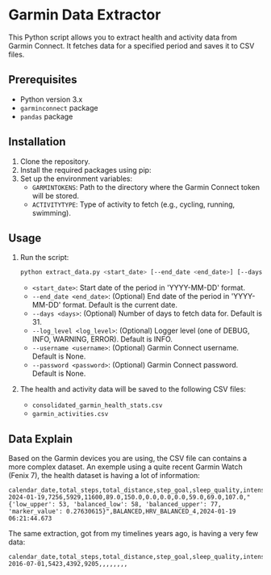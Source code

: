 # Garmin Data Extractor

This Python script allows you to extract health and activity data from Garmin Connect. It fetches data for a specified period and saves it to CSV files.

## Prerequisites

- Python version 3.x
- `garminconnect` package
- `pandas` package

## Installation

1. Clone the repository.
2. Install the required packages using pip:
3. Set up the environment variables:
   - `GARMINTOKENS`: Path to the directory where the Garmin Connect token will be stored.
   - `ACTIVITYTYPE`: Type of activity to fetch (e.g., cycling, running, swimming).

## Usage

1. Run the script:

    ```bash
    python extract_data.py <start_date> [--end_date <end_date>] [--days ] [--log_level <log_level>] [--username ] [--password ]
    ```

   - `<start_date>`: Start date of the period in 'YYYY-MM-DD' format.
   - `--end_date <end_date>`: (Optional) End date of the period in 'YYYY-MM-DD' format. Default is the current date.
   - `--days <days>`: (Optional) Number of days to fetch data for. Default is 31.
   - `--log_level <log_level>`: (Optional) Logger level (one of DEBUG, INFO, WARNING, ERROR). Default is INFO.
   - `--username <username>`: (Optional) Garmin Connect username. Default is None.
   - `--password <password>`: (Optional) Garmin Connect password. Default is None.
2. The health and activity data will be saved to the following CSV files:
   - `consolidated_garmin_health_stats.csv`
   - `garmin_activities.csv`

## Data Explain

Based on the Garmin devices you are using, the CSV file can contains a more complex dataset.
An exemple using a quite recent Garmin Watch (Fenix 7), the health dataset is having a lot of information:

```csv
calendar_date,total_steps,total_distance,step_goal,sleep_quality,intensity_minutes_goal,moderate_intensity_minutes,vigorous_intensity_minutes,intensity_minutes,weekly_avg,last_night_avg,last_night_5_min_high
2024-01-19,7256,5929,11600,89.0,150.0,0.0,0.0,0.0,59.0,69.0,107.0,"{'low_upper': 53, 'balanced_low': 58, 'balanced_upper': 77, 'marker_value': 0.27630615}",BALANCED,HRV_BALANCED_4,2024-01-19 06:21:44.673
```

The same extraction, got from my timelines years ago, is having a very few data:

```csv
calendar_date,total_steps,total_distance,step_goal,sleep_quality,intensity_minutes_goal,moderate_intensity_minutes,vigorous_intensity_minutes,intensity_minutes,weekly_avg,last_night_avg,last_night_5_min_high
2016-07-01,5423,4392,9205,,,,,,,,
```

